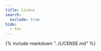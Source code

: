 ```yaml
---
title: Licens
search:
  exclude: true
hide:
  - toc
---
```


{%
    include-markdown "../LICENSE.md"
%}